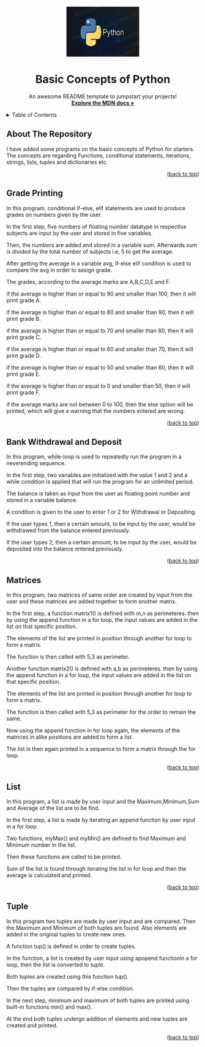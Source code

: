 <div id="top"></div>
<!--
*** Thanks for checking out the Best-README-Template. If you have a suggestion
*** that would make this better, please fork the repo and create a pull request
*** or simply open an issue with the tag "enhancement".
*** Don't forget to give the project a star!
*** Thanks again! Now go create something AMAZING! :D
-->

<!-- PROJECT LOGO -->
<br />
<div align="center">
  <a href="#">
    <img src="Python.png" alt="Logo" width="190" height="130">
  </a>

  <h1 align="center">Basic Concepts of Python </h1>

  <p align="center">
    An awesome README template to jumpstart your projects!
    <br />
    <a href="https://developer.mozilla.org/en-US/docs/Web/JavaScript"><strong>Explore the MDN docs »</strong></a>
    <br />
    
  </p>
</div>

<!-- TABLE OF CONTENTS -->
<details>
  <summary>Table of Contents</summary>
  <ul>
    <li><a href="#about-the-repository">About The Repository</a></li>
    <li><a href="#grade-printing">Python Concept 1 - Conditional statements</a></li>
    <li><a href="#bank-withdrawal-and-deposit">Python Concept 2 - Loops and iterations</a></li>
    <li><a href="#matrices">Python Concept 3 - Functions</a></li>
    <li><a href="#list">Python Concept 4 - Lists</a></li>
    <li><a href="#tuple">Python Concept 5 - Tuples</a></li>
  </ul>
</details>

<!-- ABOUT THE REPO -->

## About The Repository

I have added some programs on the basic concepts of Python for starters. The concepts are regarding Functions, conditional statements, iterations, strings, lists, tuples and dictionaries etc.

<p align="right">(<a href="#top">back to top</a>)</p>

<!-- USAGE EXAMPLES -->

## Grade Printing

In this program, conditional if-else, elif statements are used to produce grades on numbers given by the user.

In the first step, five numbers of floating number datatype in respective subjects are input by the user and stored in five variables.

Then, the numbers are added and stored in a variable sum. Afterwards sum is divided by the total number of subjects i.e, 5 to get the average.

After getting the average in a variable avg, if-else elif condition is used to compare the avg in order to assign grade.

The grades, according to the average marks are A,B,C,D,E and F.

if the average is higher than or equal to 90 and smaller than 100, then it will print grade A.

if the average is higher than or equal to 80 and smaller than 90, then it will print grade B.

if the average is higher than or equal to 70 and smaller than 80, then it will print grade C.

if the average is higher than or equal to 60 and smaller than 70, then it will print grade D.

if the average is higher than or equal to 50 and smaller than 60, then it will print grade E.

if the average is higher than or equal to 0 and smaller than 50, then it will print grade F.

if the average marks are not between 0 to 100, then the else option will be printed, which will give a warning that the numbers entered are wrong.

<p align="right">(<a href="#top">back to top</a>)</p>

## Bank Withdrawal and Deposit

In this program, while-loop is used to repeatedly run the program in a neverending sequence.

In the first step, two variables are initialized with the value 1 and 2 and a while condition is applied that will run the program for an unlimited period.

The balance is taken as input from the user as floating point number and stored in a variable balance.

A condition is given to the user to enter 1 or 2 for Withdrawal or Depositing.

If the user types 1, then a certain amount, to be input by the user, would be withdrawed from the balance entered previously.

If the user types 2, then a certain amount, to be input by the user, would be deposited into the balance entered previously.

<p align="right">(<a href="#top">back to top</a>)</p>

## Matrices

In this program, two matrices of same order are created by input from the user and these matrices are added together to form another matrix.

In the first step, a function matrix1() is defined with m,n as perimeteres. then by using the append function in a for loop, the input values are added in the list on that specific position. 

The elements of the list are printed in position through another for loop to form a matrix.

The function is then called with 5,3 as perimeter.

Another function matrix2() is defined with a,b as perimeteres. then by using the append function in a for loop, the input values are added in the list on that specific position. 

The elements of the list are printed in position through another for loop to form a matrix.

The function is then called with 5,3 as perimeter for the order to remain the same.

Now using the append function in for loop again, the elements of the matrices in alike positions are added to form a list.

The list is then again printed in a sequence to form a matrix through the for loop.

<p align="right">(<a href="#top">back to top</a>)</p>

## List

In this program, a list is made by user input and the Maximum,Minimum,Sum and Average of the list are to be find.

In the first step, a list is made by iterating an append function by user input in a for loop.

Two functions, myMax() and myMin() are defined to find Maximum and Minimum number in the list.

Then these functions are called to be printed.

Sum of the list is found through iterating the list in for loop and then the average is calculated and printed.

<p align="right">(<a href="#top">back to top</a>)</p>

## Tuple

In this program two tuples are made by user input and are compared. Then the Maximum and Minimum of both tuples are found. Also elements are added in the original tuples to create new ones.

A function tup() is defined in order to create tuples. 

In the function, a list is created by user input using apopend functionin a for loop, then the list is converted to tuple.

Both tuples are created using this function tup().

Then the tuples are compared by if-else condition.

In the next step, minimum and maximum of both tuples are printed using built-in functions min() and max().

At the end both tuples undergo addition of elements and new tuples are created and printed. 

<p align="right">(<a href="#top">back to top</a>)</p>
